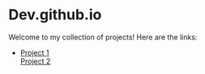 # Dev.github.io

Welcome to my collection of projects! Here are the links:

- [Project 1](https://gojiyadev.github.io/To_Do_List/)<br>
[Project 2](https://gojiyadev.github.io/To_Do_List/)

